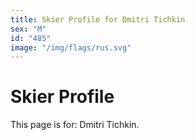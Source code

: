 ```yaml
---
title: Skier Profile for Dmitri Tichkin
sex: "M"
id: "485"
image: "/img/flags/rus.svg" 
---
```


# Skier Profile

This page is for: Dmitri Tichkin.
    
